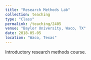 ```yaml
---
title: "Research Methods Lab"
collection: teaching
type: "Class"
permalink: /teaching/2405
venue: "Baylor University, Waco, TX"
date: 2018-05-05
location: "Waco, Texas"
---
```


Introductory research methods course.
